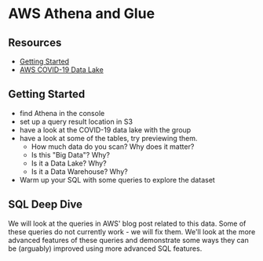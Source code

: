 # AWS Athena and Glue

## Resources

- [Getting Started](https://docs.aws.amazon.com/athena/latest/ug/getting-started.html)
- [AWS COVID-19 Data Lake](https://aws.amazon.com/blogs/big-data/a-public-data-lake-for-analysis-of-covid-19-data/)

## Getting Started

- find Athena in the console
- set up a query result location in S3
- have a look at the COVID-19 data lake with the group
- have a look at some of the tables, try previewing them.
  - How much data do you scan? Why does it matter?
  - Is this "Big Data"? Why?
  - Is it a Data Lake? Why?
  - Is it a Data Warehouse? Why?
- Warm up your SQL with some queries to explore the dataset

## SQL Deep Dive

We will look at the queries in AWS' blog post related to this data.
Some of these queries do not currently work - we will fix them.
We'll look at the more advanced features of these queries
and demonstrate some ways they can be (arguably) improved using more advanced SQL features.
